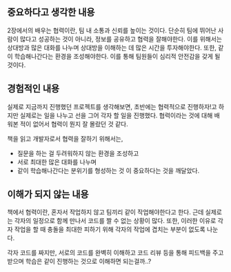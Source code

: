 ## 중요하다고 생각한 내용
2장에서의 배우는 협력이란, 팀 내 소통과 신뢰를 높이는 것이다.
단순히 팀에 뛰어난 사람이 많다고 성공하는 것이 아니라, 정보를 공유하고 협력을 잘해야한다.
이를 위해서는 상대방과 많은 대화를 나누며 상대방을 이해하는 데 많은 시간을 투자해야한다.
또한, 같이 학습해나간다는 환경을 조성해야한다. 이를 통해 팀원들이 심리적 안전감을 갖게 될 것이다.

## 경험적인 내용
실제로 지금까지 진행했던 프로젝트를 생각해보면, 초반에는 협력적으로 진행하자!고 하지만
실제로는 일을 나누고 선을 그어 각자 할 일을 진행했다. 
협력이라는 것에 대해 배워본 적이 없어서 협력이 뭔지 잘 몰랐던 것 같다.

책을 읽고 개발자로서 협력을 잘하기 위해서는,
- 질문을 하는 걸 두려워하지 않는 환경을 조성하고
- 서로 최대한 많은 대화를 나누며
- 같이 학습해나간다는 분위기를 형성하는 것
이 중요하다는 것을 깨달았다.

## 이해가 되지 않는 내용
책에서 협력이란, 혼자서 작업하지 않고 팀끼리 같이 작업해야한다고 한다.
근데 실제로는 각자의 일정으로 함께 만나서 코드를 짤 수 없는 상황이 많다. 
또한, 이러한 이유로 각자 작업을 할 때 충돌을 최대한 피하기 위해 각자의 작업에 겹치는 부분이 없도록 나눈다.

각자 코드를 짜지만, 서로의 코드를 완벽히 이해하고 코드 리뷰 등을 통해 피드백을 주고 받으며 
학습은 같이 진행하는 것으로 이해하면 되는걸까..?
